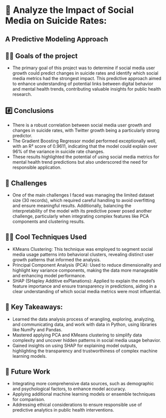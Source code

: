 # 📱 Analyze the Impact of Social Media on Suicide Rates: 
## A Predictive Modeling Approach

## 👩‍⚕️ Goals of the project
- The primary goal of this project was to determine if social media user growth could predict changes in suicide rates and identify which social media metrics had the strongest impact. This predictive approach aimed to enhance understanding of potential links between digital behavior and mental health trends, contributing valuable insights for public health research.

## #️⃣ Conclusions
- There is a robust correlation between social media user growth and changes in suicide rates, with Twitter growth being a particularly strong predictor.
- The Gradient Boosting Regressor model performed exceptionally well, with an R² score of 0.9611, indicating that the model could explain over 96% of the variance in suicide rate changes.
- These results highlighted the potential of using social media metrics for mental health trend predictions but also underscored the need for responsible application.
  
## 🧠 Challenges
- One of the main challenges I faced was managing the limited dataset size (30 records), which required careful handling to avoid overfitting and ensure meaningful results. Additionally, balancing the interpretability of the model with its predictive power posed another challenge, particularly when integrating complex features like PCA components and clustering results.

## 👩‍💻 Cool Techniques Used
- KMeans Clustering: This technique was employed to segment social media usage patterns into behavioral clusters, revealing distinct user growth patterns that informed the analysis.
- Principal Component Analysis (PCA): Used to reduce dimensionality and highlight key variance components, making the data more manageable and enhancing model performance.
- SHAP (SHapley Additive exPlanations): Applied to explain the model’s feature importance and ensure transparency in predictions, aiding in a clear understanding of which social media metrics were most influential.

## 🔑 Key Takeaways:
- Learned the data analysis process of wrangling, exploring, analyzing, and communicating data, and work with data in Python, using libraries like NumPy and Pandas.
- Mastered applying PCA and KMeans clustering to simplify data complexity and uncover hidden patterns in social media usage behavior.
- Gained insights on using SHAP for explaining model outputs, highlighting the transparency and trustworthiness of complex machine learning models.
  
## 🔖 Future Work
- Integrating more comprehensive data sources, such as demographic and psychological factors, to enhance model accuracy.
- Applying additional machine learning models or ensemble techniques for comparison.
- Addressing ethical considerations to ensure responsible use of predictive analytics in public health interventions.



